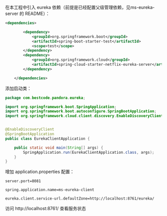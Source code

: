 在本工程中引入 eureka 依赖（前提是已经配置父级管理依赖，见ms-eureka-server 的 README）：
```xml
<dependencies>

        <dependency>
            <groupId>org.springframework.boot</groupId>
            <artifactId>spring-boot-starter-test</artifactId>
            <scope>test</scope>
        </dependency>
        <dependency>
            <groupId>org.springframework.cloud</groupId>
            <artifactId>spring-cloud-starter-netflix-eureka-server</artifactId>
        </dependency>

    </dependencies>
```

添加启动类：

```java
package com.bestcode.pandora.eureka;

import org.springframework.boot.SpringApplication;
import org.springframework.boot.autoconfigure.SpringBootApplication;
import org.springframework.cloud.client.discovery.EnableDiscoveryClient;


@EnableDiscoveryClient
@SpringBootApplication
public class EurekaClientApplication {

    public static void main(String[] args) {
        SpringApplication.run(EurekaClientApplication.class, args);
    }
}
```

增加 application.properties 配置：

```properties
server.port=8081

spring.application.name=ms-eureka-client

eureka.client.service-url.defaultZone=http://localhost:8761/eureka/

```

访问 http://localhost:8761/ 查看服务状态